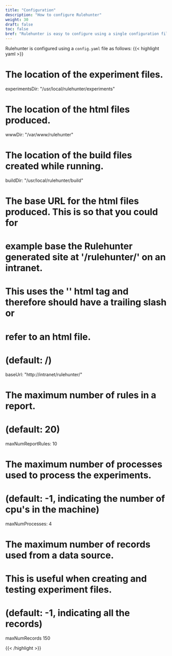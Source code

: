 ```yaml
---
title: "Configuration"
description: "How to configure Rulehunter"
weight: 30
draft: false
toc: false
bref: "Rulehunter is easy to configure using a single configuration file"
---
```


Rulehunter is configured using a `config.yaml` file as follows:
{{< highlight yaml >}}
# The location of the experiment files.
experimentsDir: "/usr/local/rulehunter/experiments"

# The location of the html files produced.
wwwDir: "/var/www/rulehunter"

# The location of the build files created while running.
buildDir: "/usr/local/rulehunter/build"

# The base URL for the html files produced.  This is so that you could for
# example base the Rulehunter generated site at '/rulehunter/' on an intranet.
# This uses the '<base>' html tag and therefore should have a trailing slash or
# refer to an html file.
# (default: /)
baseUrl: "http://intranet/rulehunter/"

# The maximum number of rules in a report.
# (default: 20)
maxNumReportRules: 10

# The maximum number of processes used to process the experiments.
# (default: -1, indicating the number of cpu's in the machine)
maxNumProcesses: 4

# The maximum number of records used from a data source.
# This is useful when creating and testing experiment files.
# (default: -1, indicating all the records)
maxNumRecords 150

{{< /highlight >}}
